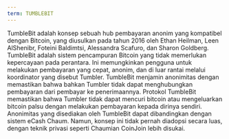 ```yaml
---
term: TUMBLEBIT
---
```


TumbleBit adalah konsep sebuah hub pembayaran anonim yang kompatibel dengan Bitcoin, yang diusulkan pada tahun 2016 oleh Ethan Heilman, Leen AlShenibr, Foteini Baldimtsi, Alessandra Scafuro, dan Sharon Goldberg. TumbleBit adalah sistem pencampuran Bitcoin yang tidak memerlukan kepercayaan pada perantara. Ini memungkinkan pengguna untuk melakukan pembayaran yang cepat, anonim, dan di luar rantai melalui koordinator yang disebut Tumbler. TumbleBit menjamin anonimitas dengan memastikan bahwa bahkan Tumbler tidak dapat menghubungkan pembayaran dari pembayar ke penerimaannya. Protokol TumbleBit memastikan bahwa Tumbler tidak dapat mencuri bitcoin atau mengeluarkan bitcoin palsu dengan melakukan pembayaran kepada dirinya sendiri. Anonimitas yang disediakan oleh TumbleBit dapat dibandingkan dengan sistem eCash Chaum. Namun, konsep ini tidak pernah diadopsi secara luas, dengan teknik privasi seperti Chaumian CoinJoin lebih disukai.